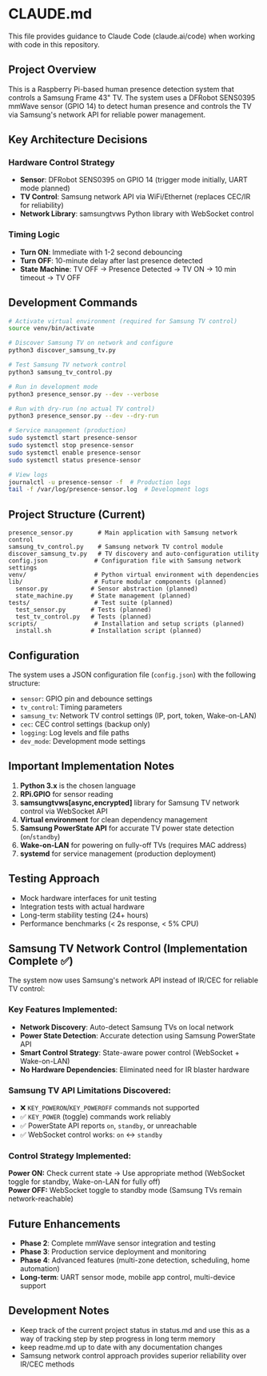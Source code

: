 # CLAUDE.md

This file provides guidance to Claude Code (claude.ai/code) when working with code in this repository.

## Project Overview

This is a Raspberry Pi-based human presence detection system that controls a Samsung Frame 43" TV. The system uses a DFRobot SENS0395 mmWave sensor (GPIO 14) to detect human presence and controls the TV via Samsung's network API for reliable power management.

## Key Architecture Decisions

### Hardware Control Strategy
- **Sensor**: DFRobot SENS0395 on GPIO 14 (trigger mode initially, UART mode planned)
- **TV Control**: Samsung network API via WiFi/Ethernet (replaces CEC/IR for reliability)
- **Network Library**: samsungtvws Python library with WebSocket control

### Timing Logic
- **Turn ON**: Immediate with 1-2 second debouncing
- **Turn OFF**: 10-minute delay after last presence detected
- **State Machine**: TV OFF → Presence Detected → TV ON → 10 min timeout → TV OFF

## Development Commands

```bash
# Activate virtual environment (required for Samsung TV control)
source venv/bin/activate

# Discover Samsung TV on network and configure
python3 discover_samsung_tv.py

# Test Samsung TV network control
python3 samsung_tv_control.py

# Run in development mode
python3 presence_sensor.py --dev --verbose

# Run with dry-run (no actual TV control)
python3 presence_sensor.py --dev --dry-run

# Service management (production)
sudo systemctl start presence-sensor
sudo systemctl stop presence-sensor
sudo systemctl enable presence-sensor
sudo systemctl status presence-sensor

# View logs
journalctl -u presence-sensor -f  # Production logs
tail -f /var/log/presence-sensor.log  # Development logs
```

## Project Structure (Current)

```
presence_sensor.py       # Main application with Samsung network control
samsung_tv_control.py    # Samsung network TV control module
discover_samsung_tv.py   # TV discovery and auto-configuration utility
config.json             # Configuration file with Samsung network settings
venv/                   # Python virtual environment with dependencies
lib/                    # Future modular components (planned)
  sensor.py            # Sensor abstraction (planned)
  state_machine.py     # State management (planned)
tests/                  # Test suite (planned)
  test_sensor.py       # Tests (planned)
  test_tv_control.py   # Tests (planned)
scripts/                # Installation and setup scripts (planned)
  install.sh           # Installation script (planned)
```

## Configuration

The system uses a JSON configuration file (`config.json`) with the following structure:
- `sensor`: GPIO pin and debounce settings
- `tv_control`: Timing parameters
- `samsung_tv`: Network TV control settings (IP, port, token, Wake-on-LAN)
- `cec`: CEC control settings (backup only)
- `logging`: Log levels and file paths
- `dev_mode`: Development mode settings

## Important Implementation Notes

1. **Python 3.x** is the chosen language
2. **RPi.GPIO** for sensor reading
3. **samsungtvws[async,encrypted]** library for Samsung TV network control via WebSocket API
4. **Virtual environment** for clean dependency management  
5. **Samsung PowerState API** for accurate TV power state detection (`on`/`standby`)
6. **Wake-on-LAN** for powering on fully-off TVs (requires MAC address)
7. **systemd** for service management (production deployment)

## Testing Approach

- Mock hardware interfaces for unit testing
- Integration tests with actual hardware
- Long-term stability testing (24+ hours)
- Performance benchmarks (< 2s response, < 5% CPU)

## Samsung TV Network Control (Implementation Complete ✅)

The system now uses Samsung's network API instead of IR/CEC for reliable TV control:

### Key Features Implemented:
- **Network Discovery**: Auto-detect Samsung TVs on local network
- **Power State Detection**: Accurate detection using Samsung PowerState API
- **Smart Control Strategy**: State-aware power control (WebSocket + Wake-on-LAN)
- **No Hardware Dependencies**: Eliminated need for IR blaster hardware

### Samsung TV API Limitations Discovered:
- ❌ `KEY_POWERON`/`KEY_POWEROFF` commands not supported
- ✅ `KEY_POWER` (toggle) commands work reliably
- ✅ PowerState API reports `on`, `standby`, or unreachable
- ✅ WebSocket control works: `on` ↔ `standby`

### Control Strategy Implemented:
**Power ON:** Check current state → Use appropriate method (WebSocket toggle for standby, Wake-on-LAN for fully off)  
**Power OFF:** WebSocket toggle to standby mode (Samsung TVs remain network-reachable)

## Future Enhancements

- **Phase 2**: Complete mmWave sensor integration and testing
- **Phase 3**: Production service deployment and monitoring
- **Phase 4**: Advanced features (multi-zone detection, scheduling, home automation)
- **Long-term**: UART sensor mode, mobile app control, multi-device support

## Development Notes
- Keep track of the current project status in status.md and use this as a way of tracking step by step progress in long term memory
- keep readme.md up to date with any documentation changes
- Samsung network control approach provides superior reliability over IR/CEC methods